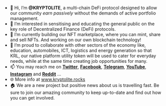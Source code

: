- 👋 Hi, I’m <b>@KRYPTOLITE</b>, a multi-chain DeFi protocol designed to allow our community <i>earn passively</i> without the demands of active portfolio management.
- 👀 I’m interested in sensitising and educating the general public on the key role of Decentralized Finance (DeFi) protocols.
- 🌱 I’m currently building our NFT marketplace, where you can mint, share and sell NFTs. And working on our own blockchain technology!
- 💞️ I’m proud to collaborate with other sectors of the economy like, education, automobiles, ICT, logistics and energy generation so that KRL, our native platform utility token will be used to cater for everyday needs, while at the same time creating job opportunities for many.
- 📫 You may reach me on <b><a href="https://www.twitter.com/KryptoliteSwap">Twitter</a></b>, <b><a href="https://fb.me/KryptoliteCommunity">Facebook</a></b>, <b><a href="https://t.me/KryptoliteCommunity">Telegram</a></b>, <b><a href="https://youtube.com/channel/UCYXiGi7Ea0xZYeotLR4Qr7w">YouTube</a></b>, <b><a href="https://instagram.com/kryptolite_community">Instagram</a></b> and <b><a href="https://reddit.com/r/KRL">Reddit</a></b> ...
- 🌐 More info at www.kryptolite.rocks
- 🏠 We are a new project but positive news about us is travelling fast. Be sure to join our amazing community to keep up-to-date and find out how you can get involved.

<!---
KRYPTOLITE/KRYPTOLITE is a ✨ special ✨ repository because its `README.md` (this file) appears on your GitHub profile.
You can click the Preview link to take a look at your changes.
--->
